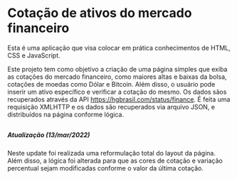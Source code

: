# Cotação de ativos do mercado financeiro
Esta é uma aplicação que visa colocar em prática conhecimentos de HTML, CSS e JavaScript.

Este projeto tem como objetivo a criação de uma página simples que exiba as cotações do mercado financeiro, como maiores altas e baixas da bolsa, cotações de moedas como Dólar e Bitcoin. Além disso, o usuário pode inserir um ativo específico e verificar a cotação do mesmo. Os dados sãos recuperados através da API https://hgbrasil.com/status/finance. É feita uma requisição XMLHTTP e os dados são recuperados via arquivo JSON, e distribuídos na página conforme lógica.

##

##### Atualização (13/mar/2022)

Neste update foi realizada uma reformulação total do layout da página. Além disso, a lógica foi alterada para que as cores de cotação e variação percentual sejam modificadas conforme o valor da última cotação.
